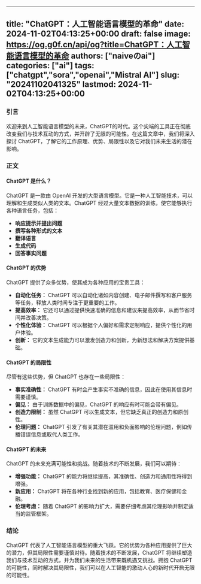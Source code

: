 
---
title: "ChatGPT：人工智能语言模型的革命"
date: 2024-11-02T04:13:25+00:00
draft: false
image: https://og.g0f.cn/api/og?title=ChatGPT：人工智能语言模型的革命
authors: ["naiveのai"]
categories: ["ai"]
tags: ["chatgpt","sora","openai","Mistral AI"]
slug: "20241102041325"
lastmod: 2024-11-02T04:13:25+00:00
---
### 引言

欢迎来到人工智能语言模型的未来，ChatGPT的时代。这个尖端的工具正在彻底改变我们与技术互动的方式，并开辟了无限的可能性。在这篇文章中，我们将深入探讨 ChatGPT，了解它的工作原理、优势、局限性以及它对我们未来生活的潜在影响。

### 正文

#### ChatGPT 是什么？

ChatGPT 是一款由 OpenAI 开发的大型语言模型。它是一种人工智能技术，可以理解和生成类似人类的文本。ChatGPT 经过大量文本数据的训练，使它能够执行各种语言任务，包括：

- **响应提示并提出问题**
- **撰写各种形式的文本**
- **翻译语言**
- **生成代码**
- **回答事实问题**

#### ChatGPT 的优势

ChatGPT 提供了众多优势，使其成为各种应用的宝贵工具：

- **自动化任务：** ChatGPT 可以自动化诸如内容创建、电子邮件撰写和客户服务等任务，释放人类时间专注于更重要的工作。
- **提高效率：** 它还可以通过提供快速准确的信息和建议来提高效率，从而节省时间并改善决策。
- **个性化体验：** ChatGPT 可以根据个人偏好和需求定制响应，提供个性化的用户体验。
- **创新：** 它的文本生成能力可以激发创造力和创新，为新想法和解决方案提供基础。

#### ChatGPT 的局限性

尽管有这些优势，但 ChatGPT 也存在一些局限性：

- **事实准确性：** ChatGPT 有时会产生事实不准确的信息，因此在使用其信息时需要谨慎。
- **偏见：** 由于训练数据中的偏见，ChatGPT 的响应有时可能会带有偏见。
- **创造力限制：** 虽然 ChatGPT 可以生成文本，但它缺乏真正的创造力和原创性。
- **伦理问题：** ChatGPT 引发了有关其潜在滥用和负面影响的伦理问题，例如传播错误信息或取代人类工作。

#### ChatGPT 的未来

ChatGPT 的未来充满可能性和挑战。随着技术的不断发展，我们可以期待：

- **增强功能：** ChatGPT 的能力将继续提高，其准确性、创造力和通用性将得到增强。
- **新应用：** ChatGPT 将在各种行业找到新的应用，包括教育、医疗保健和金融。
- **伦理考虑：** 随着 ChatGPT 的影响力扩大，需要仔细考虑其伦理影响并制定适当的监管框架。

### 结论

ChatGPT 代表了人工智能语言模型的重大飞跃。它的优势为各种应用提供了巨大的潜力，但其局限性需要谨慎对待。随着技术的不断发展，ChatGPT 将继续塑造我们与技术互动的方式，并为我们未来的生活带来既机遇又挑战。拥抱 ChatGPT 的可能性，同时解决其局限性，我们可以在人工智能的激动人心的新时代开启无限的可能性。